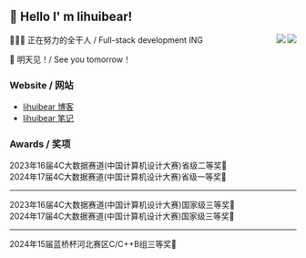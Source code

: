 ##  👋 Hello I' m lihuibear!

<img align="right" src="https://github-readme-stats.vercel.app/api?username=lihuibear&show_icons=true&icon_color=CE1D2D&text_color=718096&bg_color=ffffff&locale=cn&hide=contribs" />
<img align="right" src="https://github-readme-stats.vercel.app/api/top-langs/?username=lihuibear&hide_title=true&hide_border=true&layout=compact&theme=graywhite&locale=cn" />

👨🏻‍💻 正在努力的全干人 / Full-stack development ING

📝 明天见！/ See you tomorrow！

### Website / 网站

- [lihuibear 博客](https://blog.lihuibear.cn)
- [lihuibear 笔记](https://lihuibear.cn)

### Awards / 奖项
2023年16届4C大数据赛道(中国计算机设计大赛)省级二等奖🥈<br>
2024年17届4C大数据赛道(中国计算机设计大赛)省级一等奖🥇<br>
<hr>
2023年16届4C大数据赛道(中国计算机设计大赛)国家级三等奖🥉<br>
2024年17届4C大数据赛道(中国计算机设计大赛)国家级三等奖🥉<br>
<hr>
2024年15届蓝桥杯河北赛区C/C++B组三等奖🥉<br>


